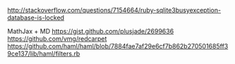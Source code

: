 http://stackoverflow.com/questions/7154664/ruby-sqlite3busyexception-database-is-locked

MathJax + MD
https://gist.github.com/plusjade/2699636
https://github.com/vmg/redcarpet
https://github.com/haml/haml/blob/7884fae7af29e6cf7b862b270501685ff39ce137/lib/haml/filters.rb
